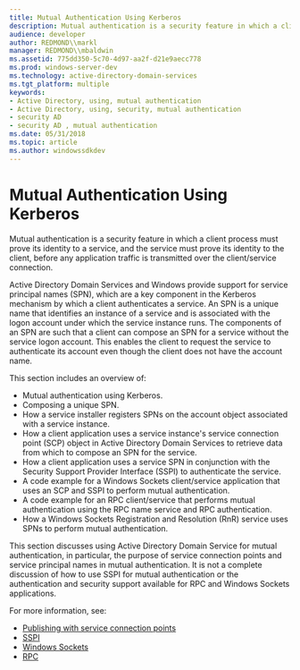 ```yaml
---
title: Mutual Authentication Using Kerberos
description: Mutual authentication is a security feature in which a client process must prove its identity to a service, and the service must prove its identity to the client, before any application traffic is transmitted over the client/service connection.
audience: developer
author: REDMOND\\markl
manager: REDMOND\\mbaldwin
ms.assetid: 775dd350-5c70-4d97-aa2f-d21e9aecc778
ms.prod: windows-server-dev
ms.technology: active-directory-domain-services
ms.tgt_platform: multiple
keywords:
- Active Directory, using, mutual authentication
- Active Directory, using, security, mutual authentication
- security AD
- security AD , mutual authentication
ms.date: 05/31/2018
ms.topic: article
ms.author: windowssdkdev
---
```


# Mutual Authentication Using Kerberos

Mutual authentication is a security feature in which a client process must prove its identity to a service, and the service must prove its identity to the client, before any application traffic is transmitted over the client/service connection.

Active Directory Domain Services and Windows provide support for service principal names (SPN), which are a key component in the Kerberos mechanism by which a client authenticates a service. An SPN is a unique name that identifies an instance of a service and is associated with the logon account under which the service instance runs. The components of an SPN are such that a client can compose an SPN for a service without the service logon account. This enables the client to request the service to authenticate its account even though the client does not have the account name.

This section includes an overview of:

-   Mutual authentication using Kerberos.
-   Composing a unique SPN.
-   How a service installer registers SPNs on the account object associated with a service instance.
-   How a client application uses a service instance's service connection point (SCP) object in Active Directory Domain Services to retrieve data from which to compose an SPN for the service.
-   How a client application uses a service SPN in conjunction with the Security Support Provider Interface (SSPI) to authenticate the service.
-   A code example for a Windows Sockets client/service application that uses an SCP and SSPI to perform mutual authentication.
-   A code example for an RPC client/service that performs mutual authentication using the RPC name service and RPC authentication.
-   How a Windows Sockets Registration and Resolution (RnR) service uses SPNs to perform mutual authentication.

This section discusses using Active Directory Domain Service for mutual authentication, in particular, the purpose of service connection points and service principal names in mutual authentication. It is not a complete discussion of how to use SSPI for mutual authentication or the authentication and security support available for RPC and Windows Sockets applications.

For more information, see:

-   [Publishing with service connection points](publishing-with-service-connection-points.md)
-   [SSPI](https://msdn.microsoft.com/library/windows/desktop/aa380493)
-   [Windows Sockets](https://msdn.microsoft.com/library/windows/desktop/ms740673)
-   [RPC](https://msdn.microsoft.com/library/windows/desktop/aa378651)

 

 




